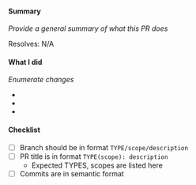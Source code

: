 #### Summary
*Provide a general summary of what this PR does*

Resolves: N/A <!-- Add Link to Issue or Card-->

#### What I did
*Enumerate changes*

-
-
-

#### Checklist

- [ ] Branch should be in format `TYPE/scope/description`
- [ ] PR title is in format `TYPE(scope): description`
  - Expected TYPES, scopes are listed here
- [ ] Commits are in semantic format
